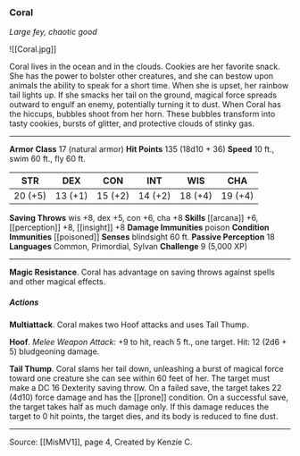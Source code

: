 ### Coral
_Large fey, chaotic good_

![[Coral.jpg]]

Coral lives in the ocean and in the clouds. Cookies are her favorite snack. She has the power to bolster other creatures, and she can bestow upon animals the ability to speak for a short time. When she is upset, her rainbow tail lights up. If she smacks her tail on the ground, magical force spreads outward to engulf an enemy, potentially turning it to dust. When Coral has the hiccups, bubbles shoot from her horn. These bubbles transform into tasty cookies, bursts of glitter, and protective clouds of stinky gas.

---

**Armor Class** 17 (natural armor)
**Hit Points** 135 (18d10 + 36)
**Speed** 10 ft., swim 60 ft., fly 60 ft.

| STR     | DEX     | CON     | INT     | WIS     | CHA     |
|---------|---------|---------|---------|---------|---------|
| 20 (+5) | 13 (+1) | 15 (+2) | 14 (+2) | 18 (+4) | 19 (+4) |

**Saving Throws** wis +8, dex +5, con +6, cha +8
**Skills** [[arcana]] +6, [[perception]] +8, [[insight]] +8
**Damage Immunities** poison
**Condition Immunities** [[poisoned]]
**Senses** blindsight 60 ft.
**Passive Perception** 18
**Languages** Common, Primordial, Sylvan
**Challenge** 9 (5,000 XP)

---

**Magic Resistance**. Coral has advantage on saving throws against spells and other magical effects.

##### Actions
**Multiattack**. Coral makes two Hoof attacks and uses Tail Thump.

**Hoof**. _Melee Weapon Attack:_ +9 to hit, reach 5 ft., one target. Hit: 12 (2d6 + 5) bludgeoning damage.

**Tail Thump**. Coral slams her tail down, unleashing a burst of magical force toward one creature she can see within 60 feet of her. The target must make a DC 16 Dexterity saving throw. On a failed save, the target takes 22 (4d10) force damage and has the [[prone]] condition. On a successful save, the target takes half as much damage only. If this damage reduces the target to 0 hit points, the target dies, and its body is reduced to fine dust.

---

Source: [[MisMV1]], page 4, Created by Kenzie C.